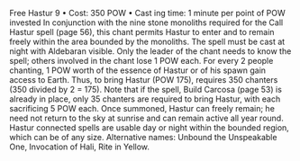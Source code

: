 Free Hastur 9
• Cost:  350 POW
•
 Cast
ing time: 1 minute per point of POW invested
In conjunction with the nine stone monoliths required for 
the Call Hastur spell (page 56), this chant permits Hastur to enter and to remain freely within the area bounded by the 
monoliths. The spell must be cast at night with Aldebaran 
visible. Only the leader of the chant needs to know the 
spell; others involved in the chant lose 1 POW each. 
For every 2 people chanting, 1 POW worth of the 
essence of Hastur or of his spawn gain access to Earth. 
Thus, to bring Hastur (POW 175), requires 350 chanters 
(350 divided by 2 = 175). Note that if the spell, Build 
Carcosa (page 53) is already in place, only 35 chanters are 
required to bring Hastur, with each sacrificing 5 POW each.
Once summoned, Hastur can freely remain; he need not 
return to the sky at sunrise and can remain active all year 
round. Hastur connected spells are usable day or night 
within the bounded region, which can be of any size.
Alternative names: Unbound the Unspeakable One, 
Invocation of Hali, Rite in Yellow.

